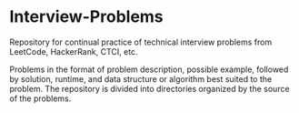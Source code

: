 # Interview-Problems
Repository for continual practice of technical interview problems from LeetCode, HackerRank, CTCI, etc.

Problems in the format of problem description, possible example, followed by solution, runtime, and data structure or algorithm best suited to the problem.  The repository is divided into directories organized by the source of the problems.
